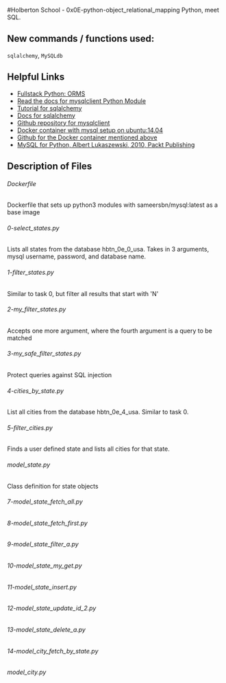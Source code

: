 #Holberton School - 0x0E-python-object_relational_mapping
Python, meet SQL. 

## New commands / functions used:
``sqlalchemy``, ``MySQLdb``

## Helpful Links
* [Fullstack Python: ORMS](https://www.fullstackpython.com/object-relational-mappers-orms.html)
* [Read the docs for mysqlclient Python Module](https://mysqlclient.readthedocs.io/en/latest/index.html)
* [Tutorial for sqlalchemy](http://docs.sqlalchemy.org/en/latest/orm/tutorial.html)
* [Docs for sqlalchemy](http://docs.sqlalchemy.org)
* [Github repository for mysqlclient](https://github.com/PyMySQL/mysqlclient-python)
* [Docker container with mysql setup on ubuntu:14.04](https://hub.docker.com/r/sameersbn/mysql/#creating-user-and-database-at-launch)
* [Github for the Docker container mentioned above](https://github.com/sameersbn/docker-mysql)
* [MySQL for Python, Albert Lukaszewski, 2010, Packt Publishing](https://www.packtpub.com/big-data-and-business-intelligence/mysql-python)

## Description of Files
<h6>Dockerfile</h6>
Dockerfile that sets up python3 modules with sameersbn/mysql:latest as a base image

<h6>0-select_states.py</h6>
Lists all states from the database hbtn_0e_0_usa. Takes in 3 arguments, mysql username, password, and database name.

<h6>1-filter_states.py</h6>
Similar to task 0, but filter all results that start with 'N'

<h6>2-my_filter_states.py</h6>
Accepts one more argument, where the fourth argument is a query to be matched

<h6>3-my_safe_filter_states.py</h6>
Protect queries against SQL injection

<h6>4-cities_by_state.py</h6>
List all cities from the database hbtn_0e_4_usa. Similar to task 0.

<h6>5-filter_cities.py</h6>
Finds a user defined state and lists all cities for that state.

<h6>model_state.py</h6>
Class definition for state objects

<h6>7-model_state_fetch_all.py</h6>

<h6>8-model_state_fetch_first.py</h6>

<h6>9-model_state_filter_a.py</h6>

<h6>10-model_state_my_get.py</h6>

<h6>11-model_state_insert.py</h6>

<h6>12-model_state_update_id_2.py</h6>

<h6>13-model_state_delete_a.py</h6>

<h6>14-model_city_fetch_by_state.py</h6>

<h6>model_city.py</h6>
